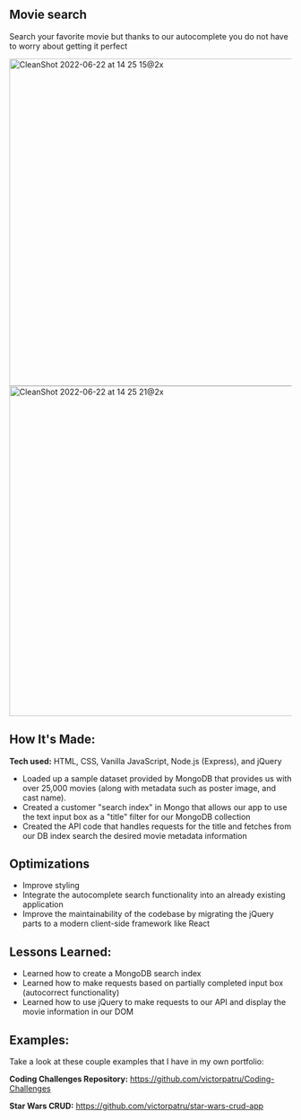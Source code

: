 ## Movie search
Search your favorite movie but thanks to our autocomplete you do not have to worry about getting it perfect

<img width="583" alt="CleanShot 2022-06-22 at 14 25 15@2x" src="https://user-images.githubusercontent.com/102596893/175018316-fdb9edb5-6522-42b0-8986-954e6cbe204d.png">

<img width="588" alt="CleanShot 2022-06-22 at 14 25 21@2x" src="https://user-images.githubusercontent.com/102596893/175018326-a4e375c4-8893-44a0-98ae-3dbb34fff318.png">

## How It's Made:

**Tech used:** HTML, CSS, Vanilla JavaScript, Node.js (Express), and jQuery

* Loaded up a sample dataset provided by MongoDB that provides us with over 25,000 movies (along with metadata such as poster image, and cast name).
* Created a customer "search index" in Mongo that allows our app to use the text input box as a "title" filter for our MongoDB collection
* Created the API code that handles requests for the title and fetches from our DB index search the desired movie metadata information

## Optimizations

* Improve styling
* Integrate the autocomplete search functionality into an already existing application
* Improve the maintainability of the codebase by migrating the jQuery parts to a modern client-side framework like React


## Lessons Learned:

* Learned how to create a MongoDB search index
* Learned how to make requests based on partially completed input box (autocorrect functionality)
* Learned how to use jQuery to make requests to our API and display the movie information in our DOM

## Examples:
Take a look at these couple examples that I have in my own portfolio:

**Coding Challenges Repository:** https://github.com/victorpatru/Coding-Challenges

**Star Wars CRUD:** https://github.com/victorpatru/star-wars-crud-app


